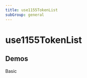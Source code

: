```yaml
---
title: use1155TokenList
subGroup: general
---
```


# use1155TokenList

## Demos

Basic
<Demo src="./demos/basic.tsx" />
